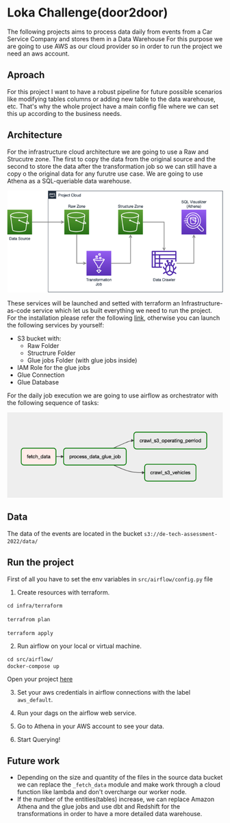 # Loka Challenge(door2door)

The following projects aims to process data daily from events from a Car Service Company and stores them in a Data Warehouse For this purpose we are going to use AWS as our cloud provider so in order to run the project we need an aws account. 

## Aproach

For this project I want to have a robust pipeline for future possible scenarios like modifying tables columns or adding new table to the data warehouse, etc. That's why the whole project have a main config file where we can set this up according to the business needs.

## Architecture

For the infrastructure cloud architecture we are going to use a Raw and Strucutre zone. The first to copy the data from the original source and the second to store the data after the transformation job so we can still have a copy o the original data for any furutre use case. We are going to use Athena as a SQL-queriable data warehouse.

![alt text](img/architecture.png)

These services will be launched and setted with terraform an Infrastructure-as-code service which let us built everything we need to run the project. For the installation please refer the following [link](https://developer.hashicorp.com/terraform/tutorials/aws-get-started/install-cli), otherwise you can launch the following services by yourself:
- S3 bucket with:
    - Raw Folder
    - Structrure Folder
    - Glue jobs Folder (with glue jobs inside)
- IAM Role for the glue jobs
- Glue Connection
- Glue Database

For the daily job execution we are going to use airflow as orchestrator with the following sequence of tasks:

![alt text](img/dags.png)

## Data

The data of the events are located in the bucket `s3://de-tech-assessment-2022/data/`


## Run the project

First of all you have to set the env variables in `src/airflow/config.py` file

1. Create resources with terraform.

```
cd infra/terraform

terrafrom plan 

terraform apply
```

2. Run airflow on your local or virtual machine.

```
cd src/airflow/
docker-compose up 
```

Open your project [here](https://0.0.0.0:8080/home)

3. Set your aws credentials in airflow connections with the label `aws_default`. 

4. Run your dags on the airflow web service.

5. Go to Athena in your AWS account to see your data.

6. Start Querying!


## Future work

- Depending on the size and quantity of the files in the source data bucket we can replace the `_fetch_data` module and make work through a cloud function like lambda and don't overcharge our worker node.
- If the number of the entities(tables) increase, we can replace Amazon Athena and the glue jobs and use dbt and Redshift for the transformations in order to have a more detailed data warehouse.
